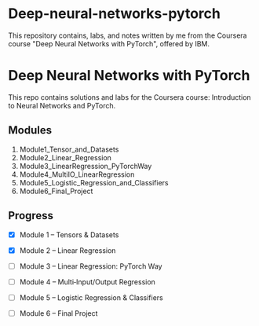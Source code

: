 # Deep-neural-networks-pytorch
This repository contains, labs, and notes written by me from the Coursera course "Deep Neural Networks with PyTorch", offered by IBM.

# Deep Neural Networks with PyTorch

This repo contains solutions and labs for the Coursera course: Introduction to Neural Networks and PyTorch.

## Modules

1. Module1_Tensor_and_Datasets  
2. Module2_Linear_Regression  
3. Module3_LinearRegression_PyTorchWay  
4. Module4_MultiIO_LinearRegression  
5. Module5_Logistic_Regression_and_Classifiers  
6. Module6_Final_Project  

## Progress
- [x] Module 1 – Tensors & Datasets  
- [x] Module 2 – Linear Regression  
- [ ] Module 3 – Linear Regression: PyTorch Way  
- [ ] Module 4 – Multi‑Input/Output Regression  
- [ ] Module 5 – Logistic Regression & Classifiers  
- [ ] Module 6 – Final Project  

